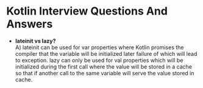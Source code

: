# Kotlin Interview Questions And Answers

-   **lateinit vs lazy?**<br/>
    A) lateinit can be used for var properties where Kotlin promises the compiler that the variable will be initialized later failure of which will lead to exception.
    lazy can only be used for val properties which will be initialized during the first call where the value will be stored in a cache so that if another call to the same variable will serve the value stored in cache.